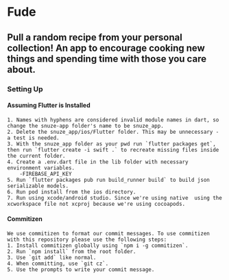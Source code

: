 # Fude
## Pull a random recipe from your personal collection! An app to encourage cooking new things and spending time with those you care about.

### Setting Up
#### Assuming Flutter is Installed
    1. Names with hyphens are considered invalid module names in dart, so change the snuze-app folder's name to be snuze_app.
    2. Delete the snuze_app/ios/Flutter folder. This may be unnecessary - a test is needed.
    3. With the snuze_app folder as your pwd run `flutter packages get`, then run `flutter create -i swift .` to recreate missing files inside the current folder.
    4. Create a .env.dart file in the lib folder with necessary environment variables.
        -FIREBASE_API_KEY
    5. Run `flutter packages pub run build_runner build` to build json serializable models.
    6. Run pod install from the ios directory.
    7. Run using xcode/android studio. Since we're using native  using the xcworkspace file not xcproj because we're using cocoapods.
#### Commitizen
    We use commitizen to format our commit messages. To use commitizen with this repository please use the following steps:
    1. Install commitizen globally using `npm i -g commitizen`.
    2. Run `npm install` from the root folder.
    3. Use `git add` like normal.
    4. When committing, use `git cz`.
    5. Use the prompts to write your commit message.
